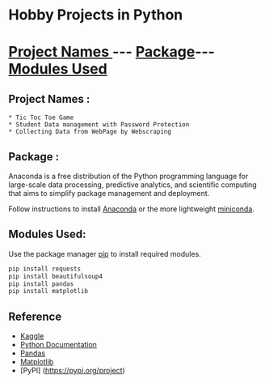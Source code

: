 # Hobby Projects in Python
<h1 align center = 'center'>
  <a href='#Project Names'>Project Names </a>---
  <a href ='Package'>Package</a>---
  <a href = '#Software Used'>Modules Used </a>
  
## Project Names :
    * Tic Toc Toe Game 
    * Student Data management with Password Protection
    * Collecting Data from WebPage by Webscraping
    
## Package :
Anaconda is a free distribution of the Python programming language for large-scale data processing, predictive analytics, and scientific computing that aims to simplify package management and deployment.

Follow instructions to install [Anaconda](https://docs.anaconda.com/anaconda/install) or the more lightweight [miniconda](https://docs.conda.io/projects/continuumio-conda/en/latest/user-guide/install/macos.html).
  
## Modules Used:
Use the package manager [pip](https://pip.pypa.io/en/stable/) to install required modules.

```bash
pip install requests
pip install beautifulsoup4
pip install pandas
pip install matplotlib
```

## Reference
  * [Kaggle](https://www.kaggle.com)
  * [Python Documentation](https://docs.python.org/3/tutorial)
  * [Pandas](https://pandas.pydata.org/docs)
  * [Matplotlib](https://matplotlib.org/stable/contents.html)
  * [PyPI] (https://pypi.org/project)
